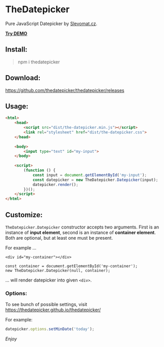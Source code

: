 TheDatepicker 
=============

Pure JavaScript Datepicker by [Slevomat.cz](https://www.slevomat.cz).

**[Try DEMO](https://thedatepicker.github.io/thedatepicker/)**


Install:
--------

> npm i thedatepicker

Download:
---------

https://github.com/thedatepicker/thedatepicker/releases

Usage:
------

```html
<html>
    <head>
        <script src="dist/the-datepicker.min.js"></script>
        <link rel="stylesheet" href="dist/the-datepicker.css">
    </head>
    
    <body>
        <input type="text" id="my-input">
    </body>
    
    <script>
        (function () {
            const input = document.getElementById('my-input');
            const datepicker = new TheDatepicker.Datepicker(input);
            datepicker.render();
        })();
    </script>
</html>
```

Customize:
----------

`TheDatepicker.Datepicker` constructor accepts two arguments. First is an instance of **input element**,
second is an instance of **container element**. Both are optional, but at least one must be present.

For example ...

```
<div id="my-container"></div>

const container = document.getElementById('my-container');
new TheDatepicker.Datepicker(null, container);
```

... will render datepicker into given `<div>`.

### Options:

To see bunch of possible settings, visit https://thedatepicker.github.io/thedatepicker/

For example:

```javascript
datepicker.options.setMinDate('today');
``` 

*Enjoy*
